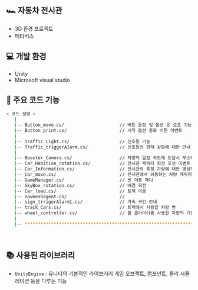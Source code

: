## 🏎 자동차 전시관

- 3D 환경 프로젝트
- 메타버스

## 💻 개발 환경
- Unity
- Microsoft visual studio
  
## 📂 주요 코드 기능

```bash
< 코드 설명 >
   |
   |-- Button_move.cs/                     // 버튼 등장 및 옵션 온 오프 기능
   |-- Button_print.cs/                    // 시작 옵션 종료 버튼 이벤트
   |
   |-- Traffic_Light.cs/                   // 신호등 기능
   |-- Traffic_triggerAIarm.cs/            // 신호등의 현재 상황에 대한 안내 기능
   |
   |-- Booster_Camera.cs/                  // 차량의 일정 속도에 도달시 부스터 모션 이벤트
   |-- Car_Habition_rotation.cs/           // 전시관 캐릭터 회전 모션 이벤트
   |-- Car_Information.cs/                 // 전시관의 특정 차량에 대한 영상재생과 시운전시 차량 선택
   |-- Car_move.cs/                        // 전시관에서 이동하는 차량 캐릭터의 움직임 이벤트
   |-- GameManager.cs/                     // 씬 이동 매니
   |-- SkyBox_rotation.cs/                 // 배경 회전
   |-- Car_load.cs/                        // 트랙 이동
   |-- navmeshagent.cs/                    //
   |-- sign_trrigerAlarm1.cs/              // 가속 구간 안내
   |-- track_Cars.cs/                      // 트랙에서 사용할 차량 변
   |-- wheel_controller.cs/                // 휠 콜라이더를 사용한 차량의 기능 구
   |
   |-- ************************************************************************
```
<br />

## 📚 사용된 라이브러리

- `UnityEngine` : 유니티의 기본적인 라이브러리 게임 오브젝트, 컴포넌트, 물리 시뮬레이션 등을 다루는 기능
